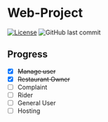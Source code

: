 # Web-Project

[![License](https://img.shields.io/badge/License-BSD_3--Clause-blue.svg)](https://opensource.org/licenses/BSD-3-Clause)
![GitHub last commit](https://img.shields.io/github/last-commit/darksky6666/web-project)

## Progress
- [x] ~~Manage user~~
- [x] ~~Restaurant Owner~~
- [ ] Complaint
- [ ] Rider
- [ ] General User
- [ ] Hosting
